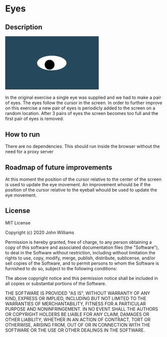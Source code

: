 # Eyes
## Description
<img src= "oneeye.png" width='300'/>

In the original exercise a single eye was supplied and we had to make a pair of eyes. The eyes follow the cursor in the screen. In order to further improve on this exercise a new pair of eyes is periodicly added to the screen on a random location. After 3 pairs of eyes the screen becomes too full and the first pair of eyes is removed. 


## How to run
There are no dependencies. This should run inside the browser without the need for a proxy server

## Roadmap of future improvements
At this moment the position of the cursor relative to the center of the screen is used to update the eye movement. An improvement whould be if the position of the cursor relative to the eyeball whould be used to update the eye movement. 

## License

MIT License

Copyright (c) 2020 John Williams

Permission is hereby granted, free of charge, to any person obtaining a copy
of this software and associated documentation files (the "Software"), to deal
in the Software without restriction, including without limitation the rights
to use, copy, modify, merge, publish, distribute, sublicense, and/or sell
copies of the Software, and to permit persons to whom the Software is
furnished to do so, subject to the following conditions:

The above copyright notice and this permission notice shall be included in all
copies or substantial portions of the Software.

THE SOFTWARE IS PROVIDED "AS IS", WITHOUT WARRANTY OF ANY KIND, EXPRESS OR
IMPLIED, INCLUDING BUT NOT LIMITED TO THE WARRANTIES OF MERCHANTABILITY,
FITNESS FOR A PARTICULAR PURPOSE AND NONINFRINGEMENT. IN NO EVENT SHALL THE
AUTHORS OR COPYRIGHT HOLDERS BE LIABLE FOR ANY CLAIM, DAMAGES OR OTHER
LIABILITY, WHETHER IN AN ACTION OF CONTRACT, TORT OR OTHERWISE, ARISING FROM,
OUT OF OR IN CONNECTION WITH THE SOFTWARE OR THE USE OR OTHER DEALINGS IN THE
SOFTWARE.
